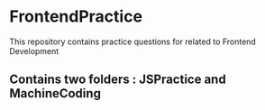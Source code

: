 # FrontendPractice
This repository contains practice questions for related to Frontend Development

## Contains two folders : JSPractice and MachineCoding
